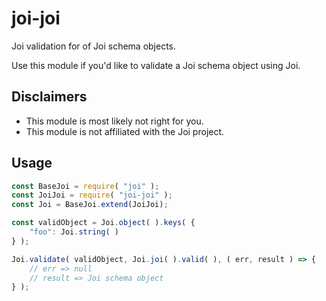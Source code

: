 # joi-joi
Joi validation for of Joi schema objects.

Use this module if you'd like to validate a Joi schema object using Joi.

## Disclaimers
 * This module is most likely not right for you.
 * This module is not affiliated with the Joi project.

## Usage
```javascript
const BaseJoi = require( "joi" );
const JoiJoi = require( "joi-joi" );
const Joi = BaseJoi.extend(JoiJoi);

const validObject = Joi.object( ).keys( {
	"foo": Joi.string( )
} );

Joi.validate( validObject, Joi.joi( ).valid( ), ( err, result ) => {
	// err => null
	// result => Joi schema object
} );
```

